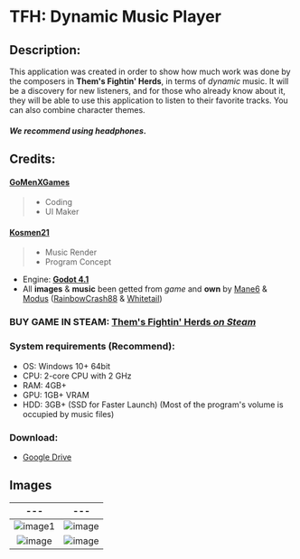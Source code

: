 # TFH: Dynamic Music Player

## Description:
This application was created in order to show how much work was done by the composers in **Them's Fightin' Herds**, in terms of _dynamic_ music. 
It will be a discovery for new listeners, and for those who already know about it, they will be able to use this application to listen to their favorite tracks. 
You can also combine character themes. 
#### **_We recommend using headphones_**.


## Credits:
#### [GoMenXGames](https://github.com/GoMenXGames)
> - Coding
> - UI Maker

#### [Kosmen21](https://www.youtube.com/c/Kosmen21)
> - Music Render
> - Program Concept

- Engine: [**Godot 4.1**](https://godotengine.org/)
- All **images** & **music** been getted from _game_ and **own** by [Mane6](https://www.mane6.com/) & [Modus](https://modusgames.com/) ([RainbowCrash88](https://www.youtube.com/RainbowCrash88) & [Whitetail](https://www.youtube.com/@WhitetailMusic))

### BUY GAME IN STEAM: [Them's Fightin' Herds _on Steam_](https://store.steampowered.com/app/574980/Thems_Fightin_Herds/)

### System requirements (Recommend):
- OS: Windows 10+ 64bit
- CPU: 2-core CPU with 2 GHz
- RAM: 4GB+
- GPU: 1GB+ VRAM
- HDD: 3GB+ (SSD for Faster Launch) (Most of the program's volume is occupied by music files)

### Download:
-  [Google Drive](https://drive.google.com/drive/folders/1e-sJHB-511NZR43Xj7vNI6uiOwyd2lsa?usp=drive_link)

## Images

| --- | --- |
| :---: | :---: |
| ![image1](https://github.com/GoMenXGames/TFH-Dynamic-Music-Player/assets/46220650/cab3e437-76d0-4829-b9e7-8eaa86e30311) | ![image](https://github.com/GoMenXGames/TFH-Dynamic-Music-Player/assets/46220650/1841a730-72c3-4fff-990f-d54919acba01) |
| ![image](https://github.com/GoMenXGames/TFH-Dynamic-Music-Player/assets/46220650/c5f111aa-7291-43e9-ade2-4ab9097959cd) | ![image](https://github.com/GoMenXGames/TFH-Dynamic-Music-Player/assets/46220650/b9a75fc7-9f95-463d-876f-9a136cbc7ed7) | 
